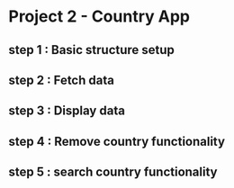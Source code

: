 # Project 2 - Country App


## step 1 : Basic structure setup
## step 2 : Fetch data
## step 3 : Display data
## step 4 : Remove country functionality
## step 5 : search country functionality